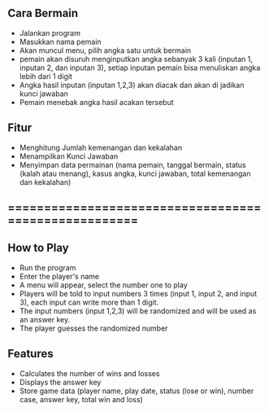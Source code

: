 ## Cara Bermain
- Jalankan program
- Masukkan nama pemain
- Akan muncul menu, pilih angka satu untuk bermain
- pemain akan disuruh menginputkan angka sebanyak 3 kali (inputan 1, inputan 2, dan inputan 3), setiap inputan pemain bisa menuliskan angka lebih dari 1 digit
- Angka hasil inputan (inputan 1,2,3) akan diacak dan akan di jadikan kunci jawaban
- Pemain menebak angka hasil acakan tersebut

## Fitur
- Menghitung Jumlah kemenangan dan kekalahan
- Menampilkan Kunci Jawaban
- Menyimpan data permainan (nama pemain, tanggal bermain, status (kalah atau menang), kasus angka, kunci jawaban, total kemenangan dan kekalahan)

## =====================================================

## How to Play
- Run the program
- Enter the player's name
- A menu will appear, select the number one to play
- Players will be told to input numbers 3 times (input 1, input 2, and input 3), each input can write more than 1 digit.
- The input numbers (input 1,2,3) will be randomized and will be used as an answer key.
- The player guesses the randomized number

## Features
- Calculates the number of wins and losses
- Displays the answer key
- Store game data (player name, play date, status (lose or win), number case, answer key, total win and loss)
